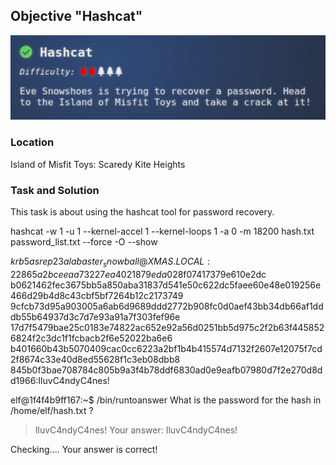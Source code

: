 ## Objective "Hashcat"

![](hashcat_1.png)

### Location 

Island of Misfit Toys: Scaredy Kite Heights

### Task and Solution

This task is about using the hashcat tool for password recovery.


hashcat -w 1 -u 1 --kernel-accel 1 --kernel-loops 1 -a 0 -m 18200 hash.txt password_list.txt --force -O --show

$krb5asrep$23$alabaster_snowball@XMAS.LOCAL:22865a2bceeaa73227ea4021879eda02$8f07417379e610e2dc
b0621462fec3675bb5a850aba31837d541e50c622dc5faee60e48e019256e466d29b4d8c43cbf5bf7264b12c2173749
9cfcb73d95a903005a6ab6d9689ddd2772b908fc0d0aef43bb34db66af1dddb55b64937d3c7d7e93a91a7f303fef96e
17d7f5479bae25c0183e74822ac652e92a56d0251bb5d975c2f2b63f4458526824f2c3dc1f1fcbacb2f6e52022ba6e6
b401660b43b5070409cac0cc6223a2bf1b4b415574d7132f2607e12075f7cd2f8674c33e40d8ed55628f1c3eb08dbb8
845b0f3bae708784c805b9a3f4b78ddf6830ad0e9eafb07980d7f2e270d8dd1966:IluvC4ndyC4nes!



elf@1f4f4b9ff167:~$ /bin/runtoanswer 
What is the password for the hash in /home/elf/hash.txt ?

> IluvC4ndyC4nes!
Your answer: IluvC4ndyC4nes!

Checking....
Your answer is correct!